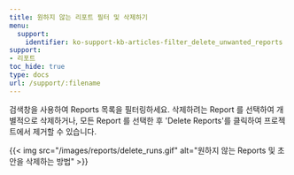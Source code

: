 ```yaml
---
title: 원하지 않는 리포트 필터 및 삭제하기
menu:
  support:
    identifier: ko-support-kb-articles-filter_delete_unwanted_reports
support:
- 리포트
toc_hide: true
type: docs
url: /support/:filename
---
```


검색창을 사용하여 Reports 목록을 필터링하세요. 삭제하려는 Report 를 선택하여 개별적으로 삭제하거나, 모든 Report 를 선택한 후 'Delete Reports'를 클릭하여 프로젝트에서 제거할 수 있습니다.

{{< img src="/images/reports/delete_runs.gif" alt="원하지 않는 Reports 및 초안을 삭제하는 방법" >}}